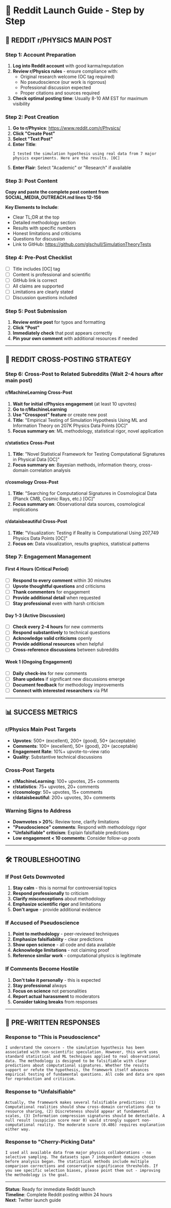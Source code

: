 # 📱 Reddit Launch Guide - Step by Step

## 🎯 **REDDIT r/PHYSICS MAIN POST**

### **Step 1: Account Preparation**
1. **Log into Reddit account** with good karma/reputation
2. **Review r/Physics rules** - ensure compliance with:
   - Original research welcome (OC tag required)
   - No pseudoscience (our work is rigorous)
   - Professional discussion expected
   - Proper citations and sources required
3. **Check optimal posting time**: Usually 8-10 AM EST for maximum visibility

### **Step 2: Post Creation**
1. **Go to r/Physics**: https://www.reddit.com/r/Physics/
2. **Click "Create Post"**
3. **Select "Text Post"**
4. **Enter Title**: 
   ```
   I tested the simulation hypothesis using real data from 7 major physics experiments. Here are the results. [OC]
   ```
5. **Enter Flair**: Select "Academic" or "Research" if available

### **Step 3: Post Content**
**Copy and paste the complete post content from SOCIAL_MEDIA_OUTREACH.md lines 12-156**

**Key Elements to Include**:
- Clear TL;DR at the top
- Detailed methodology section
- Results with specific numbers
- Honest limitations and criticisms
- Questions for discussion
- Link to GitHub: https://github.com/glschull/SimulationTheoryTests

### **Step 4: Pre-Post Checklist**
- [ ] Title includes [OC] tag
- [ ] Content is professional and scientific
- [ ] GitHub link is correct
- [ ] All claims are supported
- [ ] Limitations are clearly stated
- [ ] Discussion questions included

### **Step 5: Post Submission**
1. **Review entire post** for typos and formatting
2. **Click "Post"**
3. **Immediately check** that post appears correctly
4. **Pin your own comment** with additional resources if needed

---

## 🔄 **REDDIT CROSS-POSTING STRATEGY**

### **Step 6: Cross-Post to Related Subreddits (Wait 2-4 hours after main post)**

#### **r/MachineLearning Cross-Post**
1. **Wait for initial r/Physics engagement** (at least 10 upvotes)
2. **Go to r/MachineLearning**
3. **Use "Crosspost" feature** or create new post
4. **Title**: "Empirical Testing of Simulation Hypothesis Using ML and Information Theory on 207K Physics Data Points [OC]"
5. **Focus summary on**: ML methodology, statistical rigor, novel application

#### **r/statistics Cross-Post**
1. **Title**: "Novel Statistical Framework for Testing Computational Signatures in Physical Data [OC]"
2. **Focus summary on**: Bayesian methods, information theory, cross-domain correlation analysis

#### **r/cosmology Cross-Post**
1. **Title**: "Searching for Computational Signatures in Cosmological Data (Planck CMB, Cosmic Rays, etc.) [OC]"
2. **Focus summary on**: Observational data sources, cosmological implications

#### **r/dataisbeautiful Cross-Post**
1. **Title**: "Visualization: Testing if Reality is Computational Using 207,749 Physics Data Points [OC]"
2. **Focus on**: Data visualization, results graphics, statistical patterns

### **Step 7: Engagement Management**

#### **First 4 Hours (Critical Period)**
- [ ] **Respond to every comment** within 30 minutes
- [ ] **Upvote thoughtful questions** and criticisms
- [ ] **Thank commenters** for engagement
- [ ] **Provide additional detail** when requested
- [ ] **Stay professional** even with harsh criticism

#### **Day 1-3 (Active Discussion)**
- [ ] **Check every 2-4 hours** for new comments
- [ ] **Respond substantively** to technical questions
- [ ] **Acknowledge valid criticisms** openly
- [ ] **Provide additional resources** when helpful
- [ ] **Cross-reference discussions** between subreddits

#### **Week 1 (Ongoing Engagement)**
- [ ] **Daily check-ins** for new comments
- [ ] **Share updates** if significant new discussions emerge
- [ ] **Document feedback** for methodology improvements
- [ ] **Connect with interested researchers** via PM

---

## 📊 **SUCCESS METRICS**

### **r/Physics Main Post Targets**
- **Upvotes**: 500+ (excellent), 200+ (good), 50+ (acceptable)
- **Comments**: 100+ (excellent), 50+ (good), 20+ (acceptable)
- **Engagement Rate**: 10%+ upvote-to-view ratio
- **Quality**: Substantive technical discussions

### **Cross-Post Targets**
- **r/MachineLearning**: 100+ upvotes, 25+ comments
- **r/statistics**: 75+ upvotes, 20+ comments  
- **r/cosmology**: 50+ upvotes, 15+ comments
- **r/dataisbeautiful**: 200+ upvotes, 30+ comments

### **Warning Signs to Address**
- **Downvotes > 20%**: Review tone, clarify limitations
- **"Pseudoscience" comments**: Respond with methodology rigor
- **"Unfalsifiable" criticism**: Explain falsifiable predictions
- **Low engagement < 10 comments**: Consider follow-up posts

---

## 🛠️ **TROUBLESHOOTING**

### **If Post Gets Downvoted**
1. **Stay calm** - this is normal for controversial topics
2. **Respond professionally** to criticism
3. **Clarify misconceptions** about methodology
4. **Emphasize scientific rigor** and limitations
5. **Don't argue** - provide additional evidence

### **If Accused of Pseudoscience**
1. **Point to methodology** - peer-reviewed techniques
2. **Emphasize falsifiability** - clear predictions
3. **Show open science** - all code and data available
4. **Acknowledge limitations** - not claiming proof
5. **Reference similar work** - computational physics is legitimate

### **If Comments Become Hostile**
1. **Don't take it personally** - this is expected
2. **Stay professional** always
3. **Focus on science** not personalities
4. **Report actual harassment** to moderators
5. **Consider taking breaks** from responses

---

## 📝 **PRE-WRITTEN RESPONSES**

### **Response to "This is Pseudoscience"**
```
I understand the concern - the simulation hypothesis has been associated with non-scientific speculation. However, this work uses standard statistical and ML techniques applied to real observational data. The methodology is designed to be falsifiable with clear predictions about computational signatures. Whether the results support or refute the hypothesis, the framework itself advances empirical testing of fundamental questions. All code and data are open for reproduction and criticism.
```

### **Response to "Unfalsifiable"**
```
Actually, the framework makes several falsifiable predictions: (1) Computational realities should show cross-domain correlations due to resource sharing, (2) Discreteness should appear at fundamental scales, (3) Information compression signatures should be detectable. A null result (suspicion score near 0) would strongly support non-computational reality. The moderate score (0.486) requires explanation either way.
```

### **Response to "Cherry-Picking Data"**
```
I used all available data from major physics collaborations - no selective sampling. The datasets span 7 independent domains chosen before analysis began. The statistical methods include multiple comparison corrections and conservative significance thresholds. If you see specific selection biases, please point them out - improving the methodology is the goal.
```

---

**Status**: Ready for immediate Reddit launch  
**Timeline**: Complete Reddit posting within 24 hours  
**Next**: Twitter launch guide
